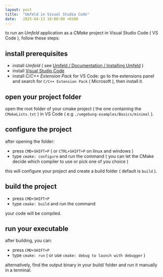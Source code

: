 ```yaml
---
layout: post
title:  "Umfeld in Visual Studio Code"
date:   2025-04-13 18:00:00 +0100
---
```


to run an *Umfeld* application as a *CMake* project in Visual Studio Code ( VS Code ), follow these steps:

## install prerequisites

- install *Umfeld* ( see [Umfeld / Documentation / Installing Umfeld](https://github.com/dennisppaul/umfeld/blob/main/documentation/DOCUMENTATION.md) )
- install [Visual Studio Code](https://code.visualstudio.com)
- install *C/C++ Extension Pack* for VS Code: go to the extensions panel and search for `C/C++ Extension Pack` ( Microsoft ), then install it.
    
## open your project folder

open the root folder of your cmake project ( the one containing the `CMakeLists.txt` ) in VS Code ( e.g `./umgebung-examples/Basics/minimal` ).

## configure the project

after opening the folder:

- press `CMD+SHIFT+P` ( or `CTRL+SHIFT+P` on linux and windows )
- type `cmake: configure` and run the command ( you can let the CMake decide which compiler to use or pick one of you choice )

this will configure your project and create a build folder ( default is `build` ).

## build the project

- press `CMD+SHIFT+P`
- type `cmake: build` and run the command

your code will be compiled.

## run your executable

after building, you can:

- press `CMD+SHIFT+P`
- type `cmake: run` ( or use `cmake: debug to launch with debugger` )

alternatively, find the output binary in your build/ folder and run it manually in a terminal.
